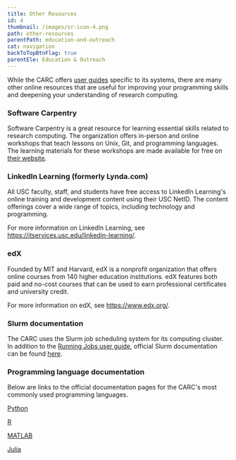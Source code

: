 ```yaml
---
title: Other Resources
id: 4
thumbnail: /images/sr-icon-4.png
path: other-resources
parentPath: education-and-outreach
cat: navigation
backToTopBtnFlag: true
parentEle: Education & Outreach
---
```


While the CARC offers [user guides](/user-information/user-guides) specific to its systems, there are many other online resources that are useful for improving your programming skills and deepening your understanding of research computing.

### Software Carpentry

Software Carpentry is a great resource for learning essential skills related to research computing. The organization offers in-person and online workshops that teach lessons on Unix, Git, and programming languages. The learning materials for these workshops are made available for free on [their website](https://software-carpentry.org/).

### LinkedIn Learning (formerly Lynda.com)

All USC faculty, staff, and students have free access to LinkedIn Learning's online training and development content using their USC NetID. The content offerings cover a wide range of topics, including technology and programming.

For more information on LinkedIn Learning, see https://itservices.usc.edu/linkedin-learning/.

### edX

Founded by MIT and Harvard, edX is a nonprofit organization that offers online courses from 140 higher education institutions. edX features both paid and no-cost courses that can be used to earn professional certificates and university credit.

For more information on edX, see https://www.edx.org/.

### Slurm documentation

The CARC uses the Slurm job scheduling system for its computing cluster. In addition to the [Running Jobs user guide](/user-information/user-guides/high-performance-computing/discovery/running-jobs), official Slurm documentation can be found [here](https://slurm.schedmd.com/documentation.html).

### Programming language documentation

Below are links to the official documentation pages for the CARC's most commonly used programming languages.

[Python](https://www.python.org/doc/)

[R](https://cran.r-project.org/manuals.html)

[MATLAB](https://www.mathworks.com/help/matlab/getting-started-with-matlab.html)

[Julia](https://docs.julialang.org/en/v1/)
